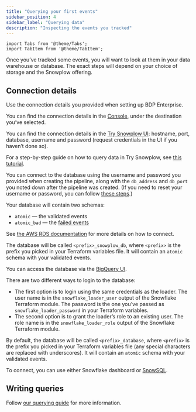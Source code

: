 ```yaml
---
title: "Querying your first events"
sidebar_position: 4
sidebar_label: "Querying data"
description: "Inspecting the events you tracked"
---
```


```mdx-code-block
import Tabs from '@theme/Tabs';
import TabItem from '@theme/TabItem';
```

Once you’ve tracked some events, you will want to look at them in your data warehouse or database. The exact steps will depend on your choice of storage and the Snowplow offering.

## Connection details

<Tabs groupId="offering" queryString>
  <TabItem value="enterprise" label="BDP Enterprise" default>

Use the connection details you provided when setting up BDP Enterprise.

  </TabItem>
  <TabItem value="cloud" label="BDP Cloud">

You can find the connection details in the [Console](https://console.snowplowanalytics.com/destinations/catalog), under the destination you’ve selected.

  </TabItem>
  <TabItem value="try" label="Try Snowplow">

You can find the connection details in the [Try Snowplow UI](https://try.snowplowanalytics.com/access-data): hostname, port, database, username and password (request credentials in the UI if you haven’t done so).

For a step-by-step guide on how to query data in Try Snowplow, see [this tutorial](/docs/recipes/querying-try-data/index.md).

  </TabItem>
  <TabItem value="opensource" label="Open Source">

<Tabs groupId="warehouse" queryString>
  <TabItem value="postgres" label="Postgres" default>

You can connect to the database using the username and password you provided when creating the pipeline, along with the `db_address` and `db_port` you noted down after the pipeline was created. (If you need to reset your username or password, you can follow [these steps](https://aws.amazon.com/premiumsupport/knowledge-center/reset-master-user-password-rds/).)

Your database will contain two schemas:
* `atomic` — the validated events
* `atomic_bad` — the [failed events](/docs/understanding-your-pipeline/failed-events/index.md)

See [the AWS RDS documentation](https://docs.aws.amazon.com/AmazonRDS/latest/UserGuide/USER_ConnectToPostgreSQLInstance.html) for more details on how to connect.

  </TabItem>
  <TabItem value="bigquery" label="BigQuery">

The database will be called `<prefix>_snowplow_db`, where `<prefix>` is the prefix you picked in your Terraform variables file. It will contain an `atomic` schema with your validated events.

You can access the database via the [BigQuery UI](https://console.cloud.google.com/bigquery).

  </TabItem>
  <TabItem value="snowflake" label="Snowflake">

There are two different ways to login to the database:
* The first option is to login using the same credentials as the loader. The user name is in the `snowflake_loader_user` output of the Snowflake Terraform module. The password is the one you’ve passed as `snowflake_loader_password` in your Terraform variables.
* The second option is to grant the loader’s role to an existing user. The role name is in the `snowflake_loader_role` output of the Snowflake Terraform module.

By default, the database will be called `<prefix>_database`, where `<prefix>` is the prefix you picked in your Terraform variables file (any special characters are replaced with underscores). It will contain an `atomic` schema with your validated events.

To connect, you can use either Snowflake dashboard or [SnowSQL](https://docs.snowflake.com/en/user-guide/snowsql.html).

  </TabItem>
</Tabs>

  </TabItem>
</Tabs>

## Writing queries

Follow [our querying guide](/docs/storing-querying/querying-data/index.md) for more information.
